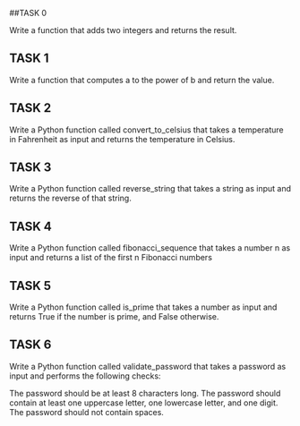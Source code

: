 ##TASK 0

Write a function that adds two integers and returns the result.

## TASK 1

Write a function that computes a to the power of b and return the value.

## TASK 2

Write a Python function called convert_to_celsius that takes a temperature in Fahrenheit as input and returns the temperature in Celsius.

## TASK 3

Write a Python function called reverse_string that takes a string as input and returns the reverse of that string.

## TASK 4

Write a Python function called fibonacci_sequence that takes a number n as input and returns a list of the first n Fibonacci numbers

## TASK 5

Write a Python function called is_prime that takes a number as input and returns True if the number is prime, and False otherwise.

## TASK 6

Write a Python function called validate_password that takes a password as input and performs the following checks:

The password should be at least 8 characters long.
The password should contain at least one uppercase letter, one lowercase letter, and one digit.
The password should not contain spaces.
